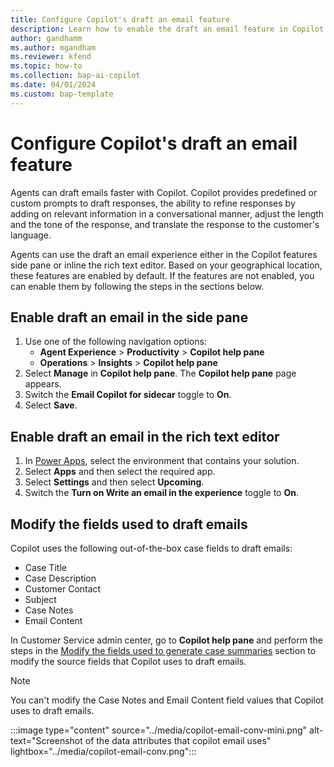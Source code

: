 ```yaml
---
title: Configure Copilot's draft an email feature
description: Learn how to enable the draft an email feature in Copilot to help agents draft emails faster.
author: gandhamm 
ms.author: mgandham 
ms.reviewer: kfend 
ms.topic: how-to 
ms.collection: bap-ai-copilot
ms.date: 04/01/2024
ms.custom: bap-template 
---
```


# Configure Copilot's draft an email feature

Agents can draft emails faster with Copilot. Copilot provides predefined or custom prompts to draft responses, the ability to refine responses by adding on relevant information in a conversational manner, adjust the length and the tone of the response, and translate the response to the customer's language.

Agents can use the draft an email experience either in the Copilot features side pane or inline the rich text editor. Based on your geographical location, these features are enabled by default. If the features are not enabled, you can enable them by following the steps in the sections below.

## Enable draft an email in the side pane

1. Use one of the following navigation options:
      - **Agent Experience** > **Productivity** > **Copilot help pane**
      - **Operations** > **Insights** > **Copilot help pane**
1. Select **Manage** in **Copilot help pane**. The **Copilot help pane** page appears. 
1. Switch the **Email Copilot for sidecar** toggle to **On**.
1. Select **Save**.

## Enable draft an email in the rich text editor

1. In [Power Apps](https://make.powerapps.com/), select the environment that contains your solution.
1. Select **Apps** and then select the required app.
1. Select **Settings** and then select **Upcoming**.
1. Switch the **Turn on Write an email in the experience** toggle to **On**.


## Modify the fields used to draft emails

Copilot uses the following out-of-the-box case fields to draft emails:

- Case Title
- Case Description
- Customer Contact
- Subject
- Case Notes
- Email Content

In Customer Service admin center, go to **Copilot help pane** and perform the steps in the [Modify the fields used to generate case summaries](copilot-map-custom-fields.md#modify-the-fields-used-to-generate-case-summaries) section to modify the source fields that Copilot uses to draft emails.

> [!NOTE]
> You can't modify the Case Notes and Email Content field values that Copilot uses to draft emails.

   :::image type="content" source="../media/copilot-email-conv-mini.png" alt-text="Screenshot of the data attributes that copilot email  uses" lightbox="../media/copilot-email-conv.png":::